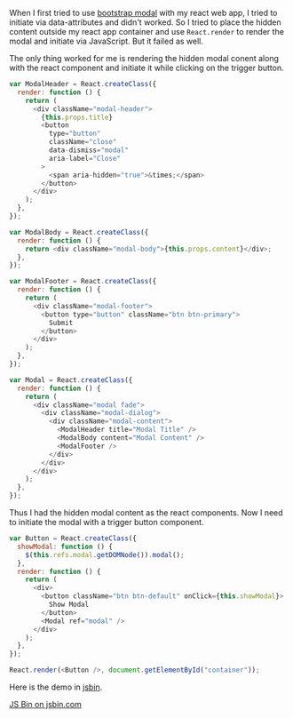 <!--


---
 "JavaScript : Using bootstrap modal with reactjs"
excerpt: "JavaScript : Using bootstrap modal with reactjs"
date: 2015-06-25 00:00:00 IST
updated: 2015-06-25 00:00:00 IST
categories: javascript
tags: reactjs, bootstrap
---

-->
<!DOCTYPE html>
<html>

<head>
  <title>basic-git-workflow</title>
  <meta charset="utf-8">
  <meta name="viewport" content="width=device-width, initial-scale=1.0">


  <link rel="stylesheet" href="./css/bootstrap.css">
  <link rel="stylesheet" href="./css/bootstrap.grid.css">
  <link rel="stylesheet" href="./css/bootstrap.min.css">
  <link rel="stylesheet" href="./css/bootstrap-reboot.min.css">
  <link rel="stylesheet" href="./css/bootstrap.css.map">
  <link rel="stylesheet" href="./css/blog-home.css">
  <link rel="stylesheet" href="./css/prism.css">
  <script async defer src="./css/prism.js"></script>
</head>

<body>

When I first tried to use [bootstrap modal](http://getbootstrap.com/javascript/#modals) with my react web app, I tried to initiate via data-attributes and didn't worked. So I tried to place the hidden content outside my react app container and use `React.render` to render the modal and initiate via JavaScript. But it failed as well.

The only thing worked for me is rendering the hidden modal conent along with the react component and initiate it while clicking on the trigger button.

```js
var ModalHeader = React.createClass({
  render: function () {
    return (
      <div className="modal-header">
        {this.props.title}
        <button
          type="button"
          className="close"
          data-dismiss="modal"
          aria-label="Close"
        >
          <span aria-hidden="true">&times;</span>
        </button>
      </div>
    );
  },
});

var ModalBody = React.createClass({
  render: function () {
    return <div className="modal-body">{this.props.content}</div>;
  },
});

var ModalFooter = React.createClass({
  render: function () {
    return (
      <div className="modal-footer">
        <button type="button" className="btn btn-primary">
          Submit
        </button>
      </div>
    );
  },
});

var Modal = React.createClass({
  render: function () {
    return (
      <div className="modal fade">
        <div className="modal-dialog">
          <div className="modal-content">
            <ModalHeader title="Modal Title" />
            <ModalBody content="Modal Content" />
            <ModalFooter />
          </div>
        </div>
      </div>
    );
  },
});
```

Thus I had the hidden modal content as the react components. Now I need to initiate the modal with a trigger button component.

```js
var Button = React.createClass({
  showModal: function () {
    $(this.refs.modal.getDOMNode()).modal();
  },
  render: function () {
    return (
      <div>
        <button className="btn btn-default" onClick={this.showModal}>
          Show Modal
        </button>
        <Modal ref="modal" />
      </div>
    );
  },
});

React.render(<Button />, document.getElementById("container"));
```

Here is the demo in [jsbin](http://jsbin.com/rupive/edit?js,output).

<a class="jsbin-embed" href="http://jsbin.com/rupive/embed?output">JS Bin on jsbin.com</a><script src="http://static.jsbin.com/js/embed.js"></script>

